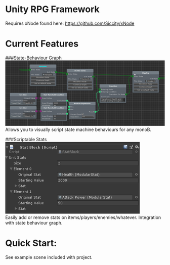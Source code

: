 # Unity RPG Framework
 
Requires xNode found here:
https://github.com/Siccity/xNode

# Current Features

###State-Behaviour Graph
![Behaviour Graph](https://github.com/CoffeeVampir3/Unity-RPG-Framework/blob/screenshots/MsKYfS5jdn.png?raw=true "State Behaviour Graph")
<br/>
Allows you to visually script state machine behaviours for any monoB.


###Scriptable Stats
![Scriptable Stats](https://github.com/CoffeeVampir3/Unity-RPG-Framework/blob/screenshots/Unity_KFDpEvKBSn.png?raw=true "Stats")
<br/>
Easily add or remove stats on items/players/enemies/whatever. Integration with state behaviour graph.

# Quick Start:

See example scene included with project.
